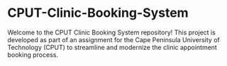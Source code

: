 # CPUT-Clinic-Booking-System
Welcome to the CPUT Clinic Booking System repository! This project is developed as part of an assignment for the Cape Peninsula University of Technology (CPUT) to streamline and modernize the clinic appointment booking process.
